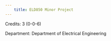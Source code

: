```yaml
---
    title: ELD850 Minor Project
---
```

Credits: 3 (0-0-6)

Department: Department of Electrical Engineering

